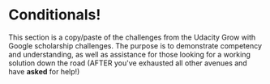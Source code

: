 <h1>Conditionals!</h1>
<p>
  This section is a copy/paste of the challenges from the Udacity Grow with Google scholarship challenges. The purpose is to demonstrate competency and understanding, as well as assistance for those looking for a working solution down the road (AFTER you've exhausted all other avenues and have <strong>asked</strong> for help!)
</p>
